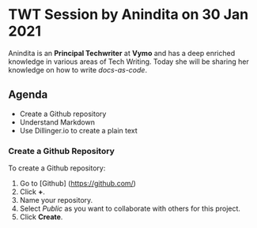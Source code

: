 #  TWT Session by Anindita on 30 Jan 2021
Anindita is an **Principal Techwriter** at **Vymo** and has a deep enriched knowledge in various areas of Tech Writing. Today she will be sharing her knowledge on how to write _docs-as-code_.
##  Agenda
-  Create a Github repository
-  Understand Markdown
-  Use Dillinger.io to create a plain text 
  
### Create a Github Repository
To create a Github repository:
1.  Go to [Github] (https://github.com/)
2.  Click **+**.
3.  Name your repository.
4.  Select _Public_ as you want to collaborate with others for this project.
5.  Click **Create**.
